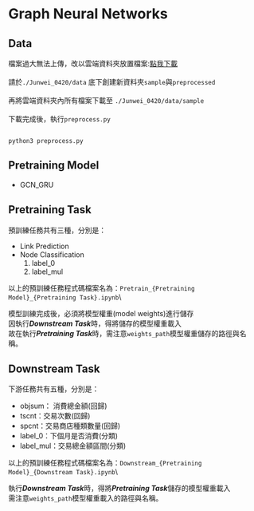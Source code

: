# Graph Neural Networks


## Data
檔案過大無法上傳，改以雲端資料夾放置檔案:[點我下載](https://drive.google.com/drive/folders/1RuglR5poPy7zi3AkXP-66fwLSBJOOnOt?usp=sharing)\
\
請於`./Junwei_0420/data` 底下創建新資料夾`sample`與`preprocessed`\
\
再將雲端資料夾內所有檔案下載至 `./Junwei_0420/data/sample`\
\
下載完成後，執行`preprocess.py`
```shell

python3 preprocess.py

```

## Pretraining Model
- GCN_GRU


## Pretraining Task
預訓練任務共有三種，分別是：
- Link Prediction
- Node Classification
    1. label_0
    2. label_mul

以上的預訓練任務程式碼檔案名為：`Pretrain_{Pretraining Model}_{Pretraining Task}.ipynb`\

模型訓練完成後，必須將模型權重(model weights)進行儲存\
因執行***Downstream Task***時，得將儲存的模型權重載入\
故在執行***Pretraining Task***時，需注意`weights_path`模型權重儲存的路徑與名稱。

## Downstream Task
下游任務共有五種，分別是：
-  objsum： 消費總金額(回歸)
-  tscnt：交易次數(回歸)
-  spcnt：交易商店種類數量(回歸)
-  label_0：下個月是否消費(分類)
-  label_mul：交易總金額區間(分類)

以上的預訓練任務程式碼檔案名為：`Downstream_{Pretraining Model}_{Downstream Task}.ipynb`\

執行***Downstream Task***時，得將***Pretraining Task***儲存的模型權重載入\
需注意`weights_path`模型權重載入的路徑與名稱。
